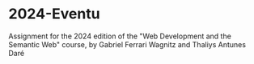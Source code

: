 # 2024-Eventu
Assignment for the 2024 edition of the "Web Development and the Semantic Web" course, by Gabriel Ferrari Wagnitz and Thaliys Antunes Daré
